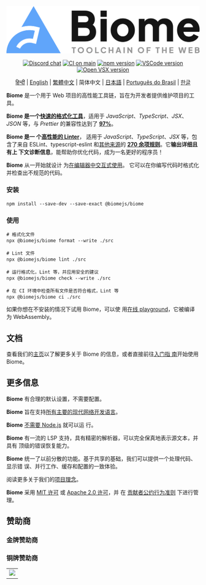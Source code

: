 <p align="center">
    <picture>
        <source media="(prefers-color-scheme: dark)" srcset="https://raw.githubusercontent.com/biomejs/resources/main/svg/slogan-dark-transparent.svg">
        <source media="(prefers-color-scheme: light)" srcset="https://raw.githubusercontent.com/biomejs/resources/main/svg/slogan-light-transparent.svg">
        <img alt="Biome - Toolchain of the web" src="https://raw.githubusercontent.com/biomejs/resources/main/svg/slogan-light-transparent.svg" width="700">
    </picture>
</p>

<div align="center">

[![Discord chat][discord-badge]][discord-url] [![CI on main][ci-badge]][ci-url]
[![npm version][npm-badge]][npm-url]
[![VSCode version][vscode-badge]][vscode-url]
[![Open VSX version][open-vsx-badge]][open-vsx-url]

[discord-badge]:
	https://badgen.net/discord/online-members/BypW39g6Yc?icon=discord&label=discord&color=green
[discord-url]: https://biomejs.dev/chat
[ci-badge]:
	https://github.com/biomejs/biome/actions/workflows/main.yml/badge.svg
[ci-url]: https://github.com/biomejs/biome/actions/workflows/main.yml
[npm-badge]:
	https://badgen.net/npm/v/@biomejs/biome?icon=npm&color=green&label=%40biomejs%2Fbiome
[npm-url]: https://www.npmjs.com/package/@biomejs/biome/v/latest
[vscode-badge]:
	https://badgen.net/vs-marketplace/v/biomejs.biome?label=vscode&icon=visualstudio&color=green
[vscode-url]: https://marketplace.visualstudio.com/items?itemName=biomejs.biome
[open-vsx-badge]:
	https://badgen.net/open-vsx/version/biomejs/biome?label=open-vsx&color=green
[open-vsx-url]: https://open-vsx.org/extension/biomejs/biome

</div>

<!-- Insert new entries lexicographically by language code.
     For example given below is the same order as these files appear on page:
     https://github.com/biomejs/biome/tree/main/packages/%40biomejs/biome -->
<div align="center">

[हिन्दी](https://github.com/biomejs/biome/blob/main/packages/%40biomejs/biome/README.hi.md)
|
[English](https://github.com/biomejs/biome/blob/main/packages/%40biomejs/biome/README.md)
|
[繁體中文](https://github.com/biomejs/biome/blob/main/packages/%40biomejs/biome/README.zh-TW.md)
| 简体中文 |
[日本語](https://github.com/biomejs/biome/blob/main/packages/%40biomejs/biome/README.ja.md)
|
[Português do Brasil](https://github.com/biomejs/biome/blob/main/packages/%40biomejs/biome/README.pt-br.md)
|
[한글](https://github.com/biomejs/biome/blob/main/packages/%40biomejs/biome/README.kr.md)

</div>

**Biome** 是一个用于 Web 项目的高性能工具链，旨在为开发者提供维护项目的工具。

**Biome 是一个[快速的格式化工具](./benchmark#formatting)**，适用于
_JavaScript_、_TypeScript_、_JSX_、_JSON_ 等，与 _Prettier_ 的兼容性达到了
**[97%](https://console.algora.io/challenges/prettier)**。

**Biome 是一
个[高性能的 Linter](https://github.com/biomejs/biome/tree/main/benchmark#linting)**，
适用于 _JavaScript_、_TypeScript_、_JSX_ 等，包含了来自
ESLint、typescript-eslint
和[其他来源](https://github.com/biomejs/biome/discussions/3)的
**[270 余项规则](https://biomejs.dev/zh-cn/linter/rules/)**。它**输出详细且有上
下文诊断信息**，能帮助你优化代码，成为一名更好的程序员！

**Biome** 从一开始就设计
为[在编辑器中交互式使用](https://biomejs.dev/zh-cn/guides/integrate-in-editor/)。
它可以在你编写代码时格式化并检查出不规范的代码。

### 安装

```shell
npm install --save-dev --save-exact @biomejs/biome
```

### 使用

```shell
# 格式化文件
npx @biomejs/biome format --write ./src

# Lint 文件
npx @biomejs/biome lint ./src

# 运行格式化，Lint 等，并应用安全的建议
npx @biomejs/biome check --write ./src

# 在 CI 环境中检查所有文件是否符合格式，Lint 等
npx @biomejs/biome ci ./src
```

如果你想在不安装的情况下试用 Biome，可以使
用[在线 playground](https://biomejs.dev/playground/)，它被编译为 WebAssembly。

## 文档

查看我们的[主页][biomejs]以了解更多关于 Biome 的信息，或者直接前往[入门指
南][getting-started]开始使用 Biome。

## 更多信息

**Biome** 有合理的默认设置，不需要配置。

**Biome** 旨在支持[所有主要的现代网络开发语言][language-support]。

**Biome**
[不需要 Node.js](https://biomejs.dev/zh-cn/guides/manual-installation/) 就可以运
行。

**Biome** 有一流的 LSP 支持，具有精密的解析器，可以完全保真地表示源文本，并具有
顶级的错误恢复能力。

**Biome** 统一了以前分散的功能。基于共享的基础，我们可以提供一个处理代码、显示错
误、并行工作、缓存和配置的一致体验。

阅读更多关于我们的[项目理念][biome-philosophy]。

**Biome** 采用
[MIT 许可](https://github.com/biomejs/biome/tree/main/LICENSE-MIT) 或
[Apache 2.0 许可](https://github.com/biomejs/biome/tree/main/LICENSE-APACHE)，并
在
[贡献者公约行为准则](https://github.com/biomejs/biome/tree/main/CODE_OF_CONDUCT.md)
下进行管理。

## 赞助商

### 金牌赞助商

### 铜牌赞助商

<table>
  <tbody>
    <tr>
      <td align="center" valign="middle">
        <a href="https://www.kanamekey.com" target="_blank"><img src="https://images.opencollective.com/kaname/d15fd98/logo/256.png?height=80" width="80"></a>
      </td>
    </tr>
  </tbody>
</table>

[biomejs]: https://biomejs.dev/zh-cn/
[biome-philosophy]: https://biomejs.dev/zh-cn/internals/philosophy/
[language-support]: https://biomejs.dev/zh-cn/internals/language-support/
[getting-started]: https://biomejs.dev/zh-cn/guides/getting-started/
